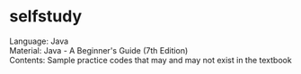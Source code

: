 # selfstudy

Language: Java\
Material: Java - A Beginner's Guide (7th Edition)\
Contents: Sample practice codes that may and may not exist in the textbook

